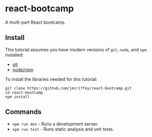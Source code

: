 # react-bootcamp
A multi-part React bootcamp.

## Install

This tutorial assumes you have modern versions of `git`, `node`, and `npm` installed:

- [git](https://git-scm.com/downloads)
- [node/npm](https://nodejs.org/en/download/)

To install the libraries needed for this tutorial:

```shell
git clone https://github.com/jmcriffey/react-bootcamp.git
cd react-bootcamp
npm install
```

## Commands
- `npm run dev` - Runs a development server.
- `npm run test` - Runs static analysis and unit tests.

